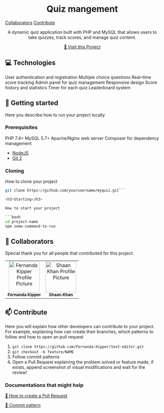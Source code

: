 

<h1 align="center" style="font-weight: bold;">Quiz mangement </h1>

<p align="center">


<a href="#colab">Collaborators</a>
<a href="#contribute">Contribute</a> 
</p>


<p align="center">A dynamic quiz application built with PHP and MySQL that allows users to take quizzes, track scores, and manage quiz content.</p>


<p align="center">
<a href="https://github.com/VaradScript/quiz-system">📱 Visit this Project</a>
</p>


<h2 id="technologies">💻 Technologies</h2>

User authentication and registration
Multiple choice questions
Real-time score tracking
Admin panel for quiz management
Responsive design
Score history and statistics
Timer for each quiz
Leaderboard system

<h2 id="started">🚀 Getting started</h2>

Here you describe how to run your project locally

<h3>Prerequisites</h3>

PHP 7.4+
MySQL 5.7+
Apache/Nginx web server
Composer for dependency management
- [NodeJS](https://github.com/)
- [Git 2](https://github.com)

<h3>Cloning</h3>

How to clone your project

```bash
git clone https://github.com/yourusername/myquiz.git```

<h3>Starting</h3>

How to start your project

```bash
cd project-name
npm some-command-to-run
```

<h2 id="colab">🤝 Collaborators</h2>

<p>Special thank you for all people that contributed for this project.</p>
<table>
<tr>

<td align="center">
<a href="https://github.com/Fernanda-Kipper">
<img src="https://avatars.githubusercontent.com/u/61896274?v=4" width="100px;" alt="Fernanda Kipper Profile Picture"/><br>
<sub>
<b>Fernanda Kipper</b>
</sub>
</a>
</td>

<td align="center">
<a href="https://github.com/ShaanCoding">
<img src="https://avatars.githubusercontent.com/u/22236218?v=4" width="100px;" alt="Shaan Khan Profile Picture"/><br>
<sub>
<b>Shaan Khan</b>
</sub>
</a>
</td>

</tr>
</table>

<h2 id="contribute">📫 Contribute</h2>

Here you will explain how other developers can contribute to your project. For example, explaining how can create their branches, which patterns to follow and how to open an pull request

1. `git clone https://github.com/Fernanda-Kipper/text-editor.git`
2. `git checkout -b feature/NAME`
3. Follow commit patterns
4. Open a Pull Request explaining the problem solved or feature made, if exists, append screenshot of visual modifications and wait for the review!

<h3>Documentations that might help</h3>

[📝 How to create a Pull Request](https://www.atlassian.com/br/git/tutorials/making-a-pull-request)

[💾 Commit pattern](https://gist.github.com/joshbuchea/6f47e86d2510bce28f8e7f42ae84c716)

